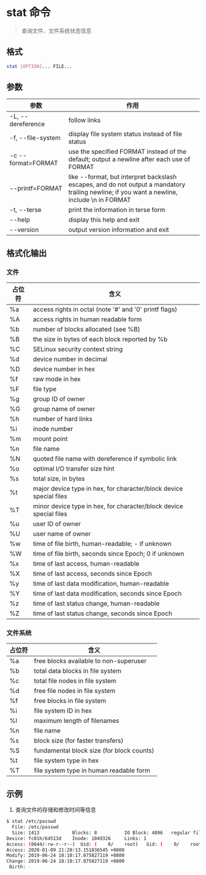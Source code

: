 # stat 命令

> 查询文件、文件系统状态信息

## 格式

```bash
stat [OPTION]... FILE...
```

## 参数

| 参数 | 作用 |
| --------- | --------- |
| -L, --dereference | follow links |
| -f, --file-system | display file system status instead of file status |
| -c  --format=FORMAT | use the specified FORMAT instead of the default; output a newline after each use of FORMAT |
| --printf=FORMAT | like --format, but interpret backslash escapes, and do not output a mandatory trailing newline; if you want a newline, include \n in FORMAT |
| -t, --terse | print the information in terse form |
| --help | display this help and exit |
| --version | output version information and exit |

## 格式化输出

### 文件

| 占位符 | 含义 |
| --------- | --------- |
| %a | access rights in octal (note '#' and '0' printf flags) |
| %A | access rights in human readable form |
| %b | number of blocks allocated (see %B) |
| %B | the size in bytes of each block reported by %b |
| %C | SELinux security context string |
| %d | device number in decimal |
| %D | device number in hex |
| %f | raw mode in hex |
| %F | file type |
| %g | group ID of owner |
| %G | group name of owner |
| %h | number of hard links |
| %i | inode number |
| %m | mount point |
| %n | file name |
| %N | quoted file name with dereference if symbolic link |
| %o | optimal I/O transfer size hint |
| %s | total size, in bytes |
| %t | major device type in hex, for character/block device special files |
| %T | minor device type in hex, for character/block device special files |
| %u | user ID of owner |
| %U | user name of owner |
| %w | time of file birth, human-readable; - if unknown |
| %W | time of file birth, seconds since Epoch; 0 if unknown |
| %x | time of last access, human-readable |
| %X | time of last access, seconds since Epoch |
| %y | time of last data modification, human-readable |
| %Y | time of last data modification, seconds since Epoch |
| %z | time of last status change, human-readable |
| %Z | time of last status change, seconds since Epoch |

### 文件系统

| 占位符 | 含义 |
| --------- | --------- |
| %a | free blocks available to non-superuser |
| %b | total data blocks in file system |
| %c | total file nodes in file system |
| %d | free file nodes in file system |
| %f | free blocks in file system |
| %i | file system ID in hex |
| %l | maximum length of filenames |
| %n | file name |
| %s | block size (for faster transfers) |
| %S | fundamental block size (for block counts) |
| %t | file system type in hex |
| %T | file system type in human readable form |


## 示例

1. 查询文件的存储和修改时间等信息

```bash
$ stat /etc/passwd
  File: /etc/passwd
  Size: 1413            Blocks: 8          IO Block: 4096   regular file
Device: fc01h/64513d    Inode: 1049326     Links: 1
Access: (0644/-rw-r--r--)  Uid: (    0/    root)   Gid: (    0/    root)
Access: 2020-01-09 21:28:13.151836545 +0800
Modify: 2019-06-24 18:10:17.075827119 +0800
Change: 2019-06-24 18:10:17.075827119 +0800
 Birth: -
```
